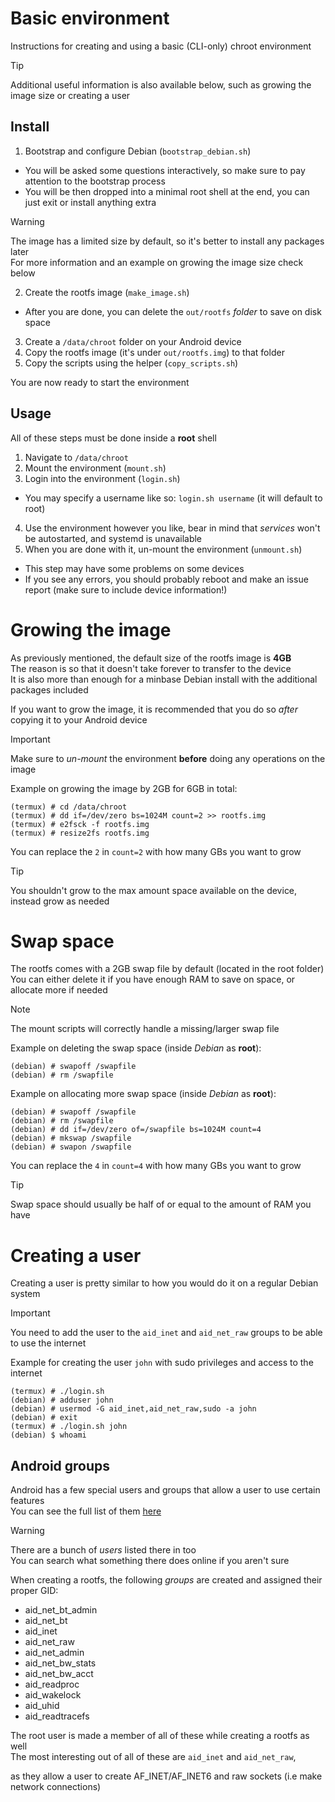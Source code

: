 # Basic environment
Instructions for creating and using a basic (CLI-only) chroot environment

> [!TIP]
> Additional useful information is also available below, such as growing the image size or creating a user

## Install
1. Bootstrap and configure Debian (`bootstrap_debian.sh`)
- You will be asked some questions interactively, so make sure to pay attention to the bootstrap process
- You will be then dropped into a minimal root shell at the end, you can just exit or install anything extra

> [!WARNING]
> The image has a limited size by default, so it's better to install any packages later<br>
> For more information and an example on growing the image size check below

2. Create the rootfs image (`make_image.sh`)
- After you are done, you can delete the `out/rootfs` *folder* to save on disk space
3. Create a `/data/chroot` folder on your Android device
4. Copy the rootfs image (it's under `out/rootfs.img`) to that folder
5. Copy the scripts using the helper (`copy_scripts.sh`)

You are now ready to start the environment<br>

## Usage
All of these steps must be done inside a **root** shell
1. Navigate to `/data/chroot`
2. Mount the environment (`mount.sh`)
3. Login into the environment (`login.sh`)
- You may specify a username like so: `login.sh username` (it will default to root)
4. Use the environment however you like, bear in mind that *services* won't be autostarted, and systemd is unavailable
5. When you are done with it, un-mount the environment (`unmount.sh`)
- This step may have some problems on some devices
- If you see any errors, you should probably reboot and make an issue report (make sure to include device information!)

# Growing the image
As previously mentioned, the default size of the rootfs image is **4GB**<br>
The reason is so that it doesn't take forever to transfer to the device<br>
It is also more than enough for a minbase Debian install with the additional packages included

If you want to grow the image, it is recommended that you do so *after* copying it to your Android device<br>
> [!IMPORTANT]  
> Make sure to *un-mount* the environment **before** doing any operations on the image

Example on growing the image by 2GB for 6GB in total:
```
(termux) # cd /data/chroot
(termux) # dd if=/dev/zero bs=1024M count=2 >> rootfs.img
(termux) # e2fsck -f rootfs.img
(termux) # resize2fs rootfs.img
```

You can replace the `2` in `count=2` with how many GBs you want to grow
> [!TIP]
> You shouldn't grow to the max amount space available on the device, instead grow as needed

# Swap space
The rootfs comes with a 2GB swap file by default (located in the root folder)<br>
You can either delete it if you have enough RAM to save on space, or allocate more if needed<br>

> [!NOTE]  
> The mount scripts will correctly handle a missing/larger swap file

Example on deleting the swap space (inside *Debian* as **root**):
```
(debian) # swapoff /swapfile
(debian) # rm /swapfile
```

Example on allocating more swap space (inside *Debian* as **root**):
```
(debian) # swapoff /swapfile
(debian) # rm /swapfile
(debian) # dd if=/dev/zero of=/swapfile bs=1024M count=4
(debian) # mkswap /swapfile
(debian) # swapon /swapfile
```

You can replace the `4` in `count=4` with how many GBs you want to grow
> [!TIP]
> Swap space should usually be half of or equal to the amount of RAM you have

# Creating a user
Creating a user is pretty similar to how you would do it on a regular Debian system<br>

> [!IMPORTANT]  
> You need to add the user to the `aid_inet` and `aid_net_raw` groups to be able to use the internet

Example for creating the user `john` with sudo privileges and access to the internet
```
(termux) # ./login.sh
(debian) # adduser john
(debian) # usermod -G aid_inet,aid_net_raw,sudo -a john
(debian) # exit
(termux) # ./login.sh john
(debian) $ whoami
```

## Android groups
Android has a few special users and groups that allow a user to use certain features<br>
You can see the full list of them [here](https://android.googlesource.com/platform/system/core/+/master/libcutils/include/private/android_filesystem_config.h)<br>

> [!WARNING]  
> There are a bunch of *users* listed there in too<br>
> You can search what something there does online if you aren't sure<br>

When creating a rootfs, the following *groups* are created and assigned their proper GID:
- aid_net_bt_admin
- aid_net_bt
- aid_inet
- aid_net_raw
- aid_net_admin
- aid_net_bw_stats
- aid_net_bw_acct
- aid_readproc
- aid_wakelock
- aid_uhid
- aid_readtracefs

The root user is made a member of all of these while creating a rootfs as well<br>
The most interesting out of all of these are `aid_inet` and `aid_net_raw`, 

as they allow a user to create AF_INET/AF_INET6 and raw sockets (i.e make network connections)
